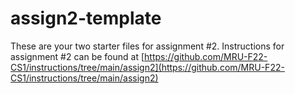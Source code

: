 # assign2-template
These are your two starter files for assignment #2. 
Instructions for assignment #2 can be found at [https://github.com/MRU-F22-CS1/instructions/tree/main/assign2](https://github.com/MRU-F22-CS1/instructions/tree/main/assign2)
